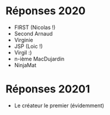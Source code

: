 
# Réponses 2020
- FIRST (Nicolas !)
- Second Arnaud
- Virginie
- JSP (Loic !)
- Virgil :)
- n-ième MacDujardin
- NinjaMat

# Réponses 20201
- Le créateur le premier (évidemment)
